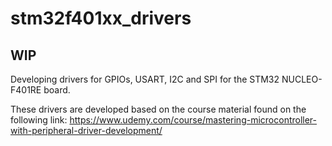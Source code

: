 # stm32f401xx_drivers

## WIP
Developing drivers for GPIOs, USART, I2C and SPI for the STM32 NUCLEO-F401RE board.

These drivers are developed based on the course material found on the following link:
https://www.udemy.com/course/mastering-microcontroller-with-peripheral-driver-development/

